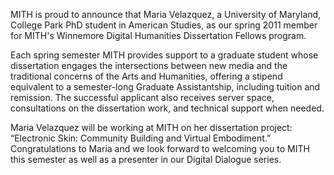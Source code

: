 MITH is proud to announce that Maria Velazquez, a University of Maryland, College Park PhD student in American Studies, as our spring 2011 member for MITH's Winnemore Digital Humanities Dissertation Fellows program.

Each spring semester MITH provides support to a graduate student whose dissertation engages the intersections between new media and the traditional concerns of the Arts and Humanities, offering a stipend equivalent to a semester-long Graduate Assistantship, including tuition and remission. The successful applicant also receives server space, consultations on the dissertation work, and technical support when needed.

Maria Velazquez will be working at MITH on her dissertation project: “Electronic Skin: Community Building and Virtual Embodiment.” Congratulations to Maria and we look forward to welcoming you to MITH this semester as well as a presenter in our Digital Dialogue series.